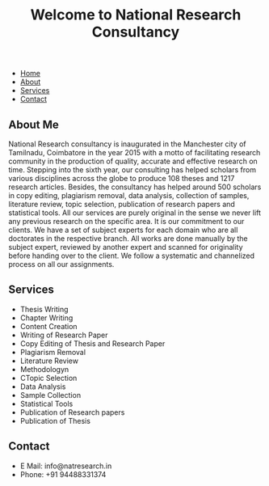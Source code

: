 
<html>
<head>
   
   
</head>
<body>
    <header>
        <h1>Welcome to National Research Consultancy</h1>
    </header>
    <nav>
        <ul>
            <li><a href="#">Home</a></li>
            <li><a href="#">About</a></li>
            <li><a href="#">Services</a></li>
            <li><a href="#">Contact</a></li>
        </ul>
    </nav>
    <main>
        <section>
            <h2>About Me</h2>
            <p>National Research consultancy is inaugurated in the Manchester city of Tamilnadu, Coimbatore in the year 2015 with a motto of facilitating research community in the production of quality, accurate and effective research on time. Stepping into the sixth year, our consulting has helped scholars from various disciplines across the globe to produce 108 theses and 1217 research articles. Besides, the consultancy has helped around 500 scholars in copy editing, plagiarism removal, data analysis, collection of samples, literature review, topic selection, publication of research papers and statistical tools. All our services are purely original in the sense we never lift any previous research on the specific area. It is our commitment to our clients. We have a set of subject experts for each domain who are all doctorates in the respective branch. All works are done manually by the subject expert, reviewed by another expert and scanned for originality before handing over to the client. We follow a systematic and channelized process on all our assignments.</p>
        </section>
        <section>
            <h2>Services</h2>
            <ul>
                <li>Thesis Writing</li>
                <li>Chapter Writing</li>
                <li>Content Creation</li>
                  <li>Writing of Research Paper</li>
                <li>Copy Editing of Thesis and Research Paper</li>
                <li>Plagiarism Removal</li>
                  <li>Literature Review</li>
                <li>Methodologyn</li>
                <li>CTopic Selection</li>
                  <li>Data Analysis</li>
                <li>Sample Collection</li>
                <li>Statistical Tools</li>
                  <li>Publication of Research papers</li>
                <li>Publication of Thesis</li>
                <liPublication of Books/li>
             </section>
        <section>
            <h2>Contact</h2>
              <ul>
                <li>E Mail: info@natresearch.in</li>
                <li>Phone: +91 94488331374</li>
            
            
